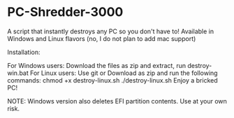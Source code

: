 # PC-Shredder-3000
A script that instantly destroys any PC so you don't have to!
Available in Windows and Linux flavors (no, I do not plan to add mac support)

Installation:

For Windows users: Download the files as zip and extract, run destroy-win.bat
For Linux users: Use git or Download as zip and run the following commands:
chmod +x destroy-linux.sh
./destroy-linux.sh
Enjoy a bricked PC!

NOTE: Windows version also deletes EFI partition contents. Use at your own risk.
